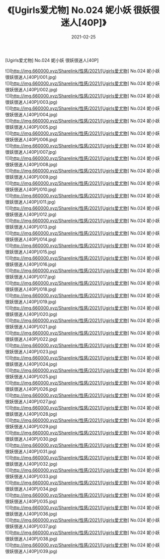 ﻿---
layout: post
title:  《[Ugirls爱尤物] No.024 妮小妖 很妖很迷人[40P]》
date:   2021-02-25
img: http://img.660000.xyz/Sharelink/性感/2021/[Ugirls爱尤物] No.024 妮小妖 很妖很迷人[40P]/000.jpg
categories: [美女, 清纯, 唯美]
---

[Ugirls爱尤物] No.024 妮小妖 很妖很迷人[40P]

  ![](http://img.660000.xyz/Sharelink/性感/2021/[Ugirls爱尤物] No.024 妮小妖 很妖很迷人[40P]/001.jpg) <br> ![](http://img.660000.xyz/Sharelink/性感/2021/[Ugirls爱尤物] No.024 妮小妖 很妖很迷人[40P]/002.jpg) <br> ![](http://img.660000.xyz/Sharelink/性感/2021/[Ugirls爱尤物] No.024 妮小妖 很妖很迷人[40P]/003.jpg) <br> ![](http://img.660000.xyz/Sharelink/性感/2021/[Ugirls爱尤物] No.024 妮小妖 很妖很迷人[40P]/004.jpg) <br> ![](http://img.660000.xyz/Sharelink/性感/2021/[Ugirls爱尤物] No.024 妮小妖 很妖很迷人[40P]/005.jpg) <br> ![](http://img.660000.xyz/Sharelink/性感/2021/[Ugirls爱尤物] No.024 妮小妖 很妖很迷人[40P]/006.jpg) <br> ![](http://img.660000.xyz/Sharelink/性感/2021/[Ugirls爱尤物] No.024 妮小妖 很妖很迷人[40P]/007.jpg) <br> ![](http://img.660000.xyz/Sharelink/性感/2021/[Ugirls爱尤物] No.024 妮小妖 很妖很迷人[40P]/008.jpg) <br> ![](http://img.660000.xyz/Sharelink/性感/2021/[Ugirls爱尤物] No.024 妮小妖 很妖很迷人[40P]/009.jpg) <br> ![](http://img.660000.xyz/Sharelink/性感/2021/[Ugirls爱尤物] No.024 妮小妖 很妖很迷人[40P]/010.jpg) <br> ![](http://img.660000.xyz/Sharelink/性感/2021/[Ugirls爱尤物] No.024 妮小妖 很妖很迷人[40P]/011.jpg) <br> ![](http://img.660000.xyz/Sharelink/性感/2021/[Ugirls爱尤物] No.024 妮小妖 很妖很迷人[40P]/012.jpg) <br> ![](http://img.660000.xyz/Sharelink/性感/2021/[Ugirls爱尤物] No.024 妮小妖 很妖很迷人[40P]/013.jpg) <br> ![](http://img.660000.xyz/Sharelink/性感/2021/[Ugirls爱尤物] No.024 妮小妖 很妖很迷人[40P]/014.jpg) <br> ![](http://img.660000.xyz/Sharelink/性感/2021/[Ugirls爱尤物] No.024 妮小妖 很妖很迷人[40P]/015.jpg) <br> ![](http://img.660000.xyz/Sharelink/性感/2021/[Ugirls爱尤物] No.024 妮小妖 很妖很迷人[40P]/016.jpg) <br> ![](http://img.660000.xyz/Sharelink/性感/2021/[Ugirls爱尤物] No.024 妮小妖 很妖很迷人[40P]/017.jpg) <br> ![](http://img.660000.xyz/Sharelink/性感/2021/[Ugirls爱尤物] No.024 妮小妖 很妖很迷人[40P]/018.jpg) <br> ![](http://img.660000.xyz/Sharelink/性感/2021/[Ugirls爱尤物] No.024 妮小妖 很妖很迷人[40P]/019.jpg) <br> ![](http://img.660000.xyz/Sharelink/性感/2021/[Ugirls爱尤物] No.024 妮小妖 很妖很迷人[40P]/020.jpg) <br> ![](http://img.660000.xyz/Sharelink/性感/2021/[Ugirls爱尤物] No.024 妮小妖 很妖很迷人[40P]/021.jpg) <br> ![](http://img.660000.xyz/Sharelink/性感/2021/[Ugirls爱尤物] No.024 妮小妖 很妖很迷人[40P]/022.jpg) <br> ![](http://img.660000.xyz/Sharelink/性感/2021/[Ugirls爱尤物] No.024 妮小妖 很妖很迷人[40P]/023.jpg) <br> ![](http://img.660000.xyz/Sharelink/性感/2021/[Ugirls爱尤物] No.024 妮小妖 很妖很迷人[40P]/024.jpg) <br> ![](http://img.660000.xyz/Sharelink/性感/2021/[Ugirls爱尤物] No.024 妮小妖 很妖很迷人[40P]/025.jpg) <br> ![](http://img.660000.xyz/Sharelink/性感/2021/[Ugirls爱尤物] No.024 妮小妖 很妖很迷人[40P]/026.jpg) <br> ![](http://img.660000.xyz/Sharelink/性感/2021/[Ugirls爱尤物] No.024 妮小妖 很妖很迷人[40P]/027.jpg) <br> ![](http://img.660000.xyz/Sharelink/性感/2021/[Ugirls爱尤物] No.024 妮小妖 很妖很迷人[40P]/028.jpg) <br> ![](http://img.660000.xyz/Sharelink/性感/2021/[Ugirls爱尤物] No.024 妮小妖 很妖很迷人[40P]/029.jpg) <br> ![](http://img.660000.xyz/Sharelink/性感/2021/[Ugirls爱尤物] No.024 妮小妖 很妖很迷人[40P]/030.jpg) <br> ![](http://img.660000.xyz/Sharelink/性感/2021/[Ugirls爱尤物] No.024 妮小妖 很妖很迷人[40P]/031.jpg) <br> ![](http://img.660000.xyz/Sharelink/性感/2021/[Ugirls爱尤物] No.024 妮小妖 很妖很迷人[40P]/032.jpg) <br> ![](http://img.660000.xyz/Sharelink/性感/2021/[Ugirls爱尤物] No.024 妮小妖 很妖很迷人[40P]/033.jpg) <br> ![](http://img.660000.xyz/Sharelink/性感/2021/[Ugirls爱尤物] No.024 妮小妖 很妖很迷人[40P]/034.jpg) <br> ![](http://img.660000.xyz/Sharelink/性感/2021/[Ugirls爱尤物] No.024 妮小妖 很妖很迷人[40P]/035.jpg) <br> ![](http://img.660000.xyz/Sharelink/性感/2021/[Ugirls爱尤物] No.024 妮小妖 很妖很迷人[40P]/036.jpg) <br> ![](http://img.660000.xyz/Sharelink/性感/2021/[Ugirls爱尤物] No.024 妮小妖 很妖很迷人[40P]/037.jpg) <br> ![](http://img.660000.xyz/Sharelink/性感/2021/[Ugirls爱尤物] No.024 妮小妖 很妖很迷人[40P]/038.jpg) <br> ![](http://img.660000.xyz/Sharelink/性感/2021/[Ugirls爱尤物] No.024 妮小妖 很妖很迷人[40P]/039.jpg) <br>